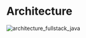 # Architecture

![architecture_fullstack_java](https://github.com/user-attachments/assets/27206729-68eb-436f-bcaf-4975940f8bba)
